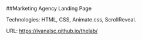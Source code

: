##Marketing Agency Landing Page

Technologies: HTML, CSS, Animate.css, ScrollReveal.

URL: https://ivanalsc.github.io/thelab/